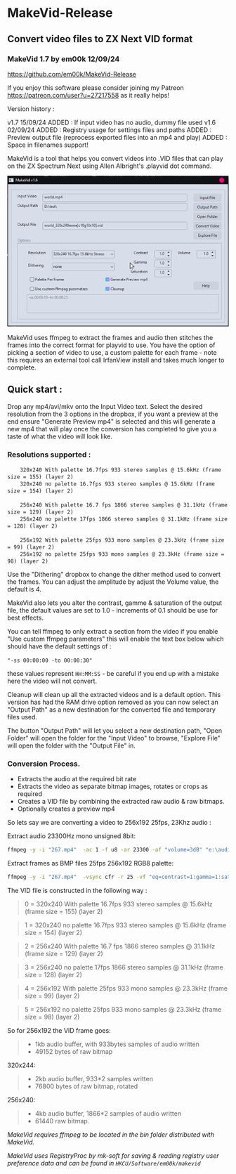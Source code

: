 # MakeVid-Release
 Convert video files to ZX Next VID format
---
### MakeVid 1.7 by em00k 12/09/24
https://github.com/em00k/MakeVid-Release

If you enjoy this software please consider joining my Patreon
https://patreon.com/user?u=27217558 as it really helps!

Version history :

v1.7 15/09/24
   ADDED   :   If input video has no audio, dummy file used
v1.6 02/09/24
   ADDED   :   Registry usage for settings files and paths
   ADDED   :   Preview output file (reprocess exported files into an mp4 and play)
   ADDED   :   Space in filenames support! 

MakeVid is a tool that helps you convert videos into .VID files that can play
on the ZX Spectrum Next using Allen Albright's .playvid dot command. 

![Screenshot](imgs/screenshot.png)

MakeVid uses ffmpeg to extract the frames and audio then stitches the frames 
into the correct format for playvid to use. You have the option of picking
a section of video to use, a custom palette for each frame - note this requires 
an external tool call IrfanView install and takes much longer to complete. 

## Quick start :

Drop any mp4/avi/mkv onto the Input Video text. Select the desired resolution from
the 3 options in the dropbox, if you want a preview at the end ensure "Generate
Preview mp4" is selected and this will generate a new mp4 that will play once the
conversion has completed to give you a taste of what the video will look like.

### Resolutions supported : 
```
    320x240 With palette 16.7fps 933 stereo samples @ 15.6kHz (frame size = 155) (layer 2)
    320x240 no palette 16.7fps 933 stereo samples @ 15.6kHz (frame size = 154) (layer 2)

    256x240 With palette 16.7 fps 1866 stereo samples @ 31.1kHz (frame size = 129) (layer 2)
    256x240 no palette 17fps 1866 stereo samples @ 31.1kHz (frame size = 128) (layer 2)

    256x192 With palette 25fps 933 mono samples @ 23.3kHz (frame size = 99) (layer 2)
    256x192 no palette 25fps 933 mono samples @ 23.3kHz (frame size = 98) (layer 2)
```
Use the "Dithering" dropbox to change the dither method used to convert the frames. You
can adjust the amplitude by adjust the Volume value, the default is 4.

MakeVid also lets you alter the contrast, gamme & saturation of the output file, the
default values are set to 1.0 - increments of 0.1 should be use for best effects. 

You can tell ffmpeg to only extract a section from the video if you enable "Use custom
ffmpeg parameters" this will enable the text box below which should have the default 
settings of :

```"-ss 00:00:00 -to 00:00:30"```

these values represent ```HH:MM:SS``` - be careful if you end up with a mistake here the video will 
not convert. 

Cleanup will clean up all the extracted videos and is a default option. This version 
has had the RAM drive option removed as you can now select an "Output Path" as a new
destination for the converted file and temporary files used. 

The button "Output Path" will let you select a new destination path, "Open Folder" will 
open the folder for the "Input Video" to browse, "Explore File" will open the folder
with the "Output File" in. 

### Conversion Process. 

- Extracts the audio at the required bit rate 
- Extracts the video as separate bitmap images, rotates or crops as required
- Creates a VID file by combining the extracted raw audio & raw bitmaps. 
- Optionally creates a preview mp4

So lets say we are converting a video to 256x192 25fps, 23Khz audio : 

Extract audio 23300Hz mono unsigned 8bit: 
```bash
ffmpeg -y -i "267.mp4"  -ac 1 -f u8 -ar 23300 -af "volume=3dB" "e:\audio.pcm"
```

Extract frames as BMP files 25fps 256x192 RGB8 palette: 
```bash
ffmpeg -y -i "267.mp4"  -vsync cfr -r 25 -vf "eq=contrast=1:gamma=1:saturation=1,vflip,scale=w=256:h=192:sws_dither=auto" -pix_fmt rgb8 "e:\ffmpeg0_%d.bmp"
```

The VID file is constructed in the following way : 

>0 = 320x240 With palette 16.7fps 933 stereo samples @ 15.6kHz (frame size = 155) (layer 2)

>1 = 320x240 no palette 16.7fps 933 stereo samples @ 15.6kHz (frame size = 154) (layer 2)

>2 = 256x240 With palette 16.7 fps 1866 stereo samples @ 31.1kHz (frame size = 129) (layer 2)

>3 = 256x240 no palette 17fps 1866 stereo samples @ 31.1kHz (frame size = 128) (layer 2)

>4 = 256x192 With palette 25fps 933 mono samples @ 23.3kHz (frame size = 99) (layer 2)

>5 = 256x192 no palette 25fps 933 mono samples @ 23.3kHz (frame size = 98) (layer 2)

So for 256x192 the VID frame goes:
>- 1kb audio buffer, with 933bytes samples of audio written
>- 49152 bytes of raw bitmap

320x244:
>- 2kb audio buffer, 933*2 samples written 
>- 76800 bytes of raw bitmap, rotated

256x240:
>- 4kb audio buffer, 1866*2 samples of audio written
>- 61440 raw bitmap.


*MakeVid requires ffmpeg to be located in the bin folder distributed with MakeVid.*

*MakeVid uses RegistryProc by mk-soft for saving & reading registry user preference data
and can be found in ```HKCU/Software/em00k/makevid```*

